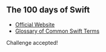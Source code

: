 ## The 100 days of Swift
- [Official Website](https://www.hackingwithswift.com/100/1)
- [Glossary of Common Swift Terms](https://www.hackingwithswift.com/glossary)

Challenge accepted!
